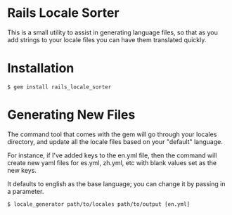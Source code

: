 Rails Locale Sorter
===================
This is a small utility to assist in generating language files, so that as you add strings to your locale files you can have them translated quickly.

Installation
============
```
$ gem install rails_locale_sorter
```

Generating New Files
====================
The command tool that comes with the gem will go through your locales directory, and update all the locale files based on your "default" language.

For instance, if I've added keys to the en.yml file, then the command will create new yaml files for es.yml, zh.yml, etc with blank values set as the new keys.

It defaults to english as the base language; you can change it by passing in a parameter.
```
$ locale_generator path/to/locales path/to/output [en.yml]
```
